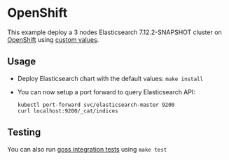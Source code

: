 # OpenShift

This example deploy a 3 nodes Elasticsearch 7.12.2-SNAPSHOT cluster on [OpenShift][]
using [custom values][].

## Usage

* Deploy Elasticsearch chart with the default values: `make install`

* You can now setup a port forward to query Elasticsearch API:

  ```
  kubectl port-forward svc/elasticsearch-master 9200
  curl localhost:9200/_cat/indices
  ```

## Testing

You can also run [goss integration tests][] using `make test`


[custom values]: https://github.com/elastic/helm-charts/tree/7.12/elasticsearch/examples/openshift/values.yaml
[goss integration tests]: https://github.com/elastic/helm-charts/tree/7.12/elasticsearch/examples/openshift/test/goss.yaml
[openshift]: https://www.openshift.com/
